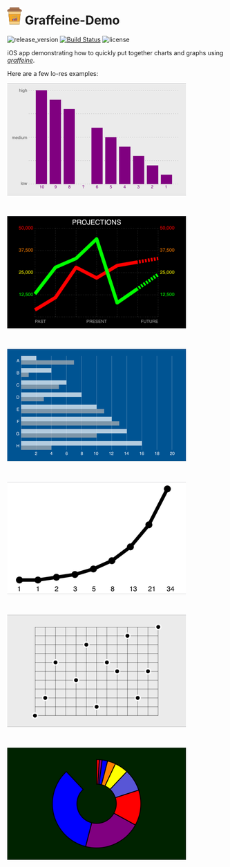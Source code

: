 # ![Graffeine](docs/icon.png) Graffeine-Demo

![release_version](https://img.shields.io/github/tag/quickthyme/graffeine-demo.svg?label=release)
[![Build Status](https://travis-ci.com/quickthyme/graffeine-demo.svg?branch=master)](https://travis-ci.com/quickthyme/graffeine-demo)
![license](https://img.shields.io/github/license/quickthyme/graffeine-demo.svg?color=black)


iOS app demonstrating how to quickly put together charts and graphs using *[graffeine](https://github.com/quickthyme/graffeine)*.

Here are a few lo-res examples:

![sample_1](docs/sample_1.png)
 
 <br />

![sample_2](docs/sample_2.png)
 
 <br />

![sample_3](docs/sample_3.png)
 
 <br />

 ![sample_4](docs/sample_4.png)
  
  <br />

![sample_5](docs/sample_5.png)
 
 <br />

![sample_6](docs/sample_6.png)
 
 <br />

